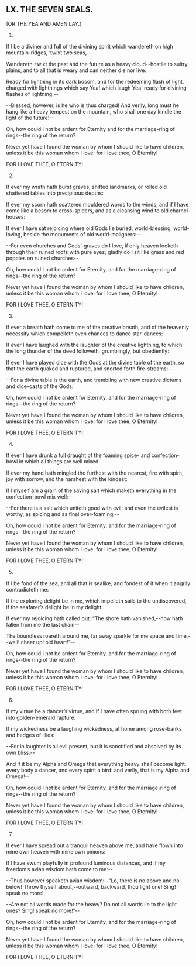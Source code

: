 ## LX. THE SEVEN SEALS.

(OR THE YEA AND AMEN LAY.)

1.

If I be a diviner and full of the divining spirit which wandereth on
high mountain-ridges, ‘twixt two seas,--

Wandereth ‘twixt the past and the future as a heavy cloud--hostile to
sultry plains, and to all that is weary and can neither die nor live:

Ready for lightning in its dark bosom, and for the redeeming flash of
light, charged with lightnings which say Yea! which laugh Yea! ready for
divining flashes of lightning:--

--Blessed, however, is he who is thus charged! And verily, long must he
hang like a heavy tempest on the mountain, who shall one day kindle the
light of the future!--

Oh, how could I not be ardent for Eternity and for the marriage-ring of
rings--the ring of the return?

Never yet have I found the woman by whom I should like to have children,
unless it be this woman whom I love: for I love thee, O Eternity!

FOR I LOVE THEE, O ETERNITY!

2.

If ever my wrath hath burst graves, shifted landmarks, or rolled old
shattered tables into precipitous depths:

If ever my scorn hath scattered mouldered words to the winds, and if I
have come like a besom to cross-spiders, and as a cleansing wind to old
charnel-houses:

If ever I have sat rejoicing where old Gods lie buried, world-blessing,
world-loving, beside the monuments of old world-maligners:--

--For even churches and Gods’-graves do I love, if only heaven looketh
through their ruined roofs with pure eyes; gladly do I sit like grass
and red poppies on ruined churches--

Oh, how could I not be ardent for Eternity, and for the marriage-ring of
rings--the ring of the return?

Never yet have I found the woman by whom I should like to have children,
unless it be this woman whom I love: for I love thee, O Eternity!

FOR I LOVE THEE, O ETERNITY!

3.

If ever a breath hath come to me of the creative breath, and of the
heavenly necessity which compelleth even chances to dance star-dances:

If ever I have laughed with the laughter of the creative lightning,
to which the long thunder of the deed followeth, grumblingly, but
obediently:

If ever I have played dice with the Gods at the divine table of
the earth, so that the earth quaked and ruptured, and snorted forth
fire-streams:--

--For a divine table is the earth, and trembling with new creative
dictums and dice-casts of the Gods:

Oh, how could I not be ardent for Eternity, and for the marriage-ring of
rings--the ring of the return?

Never yet have I found the woman by whom I should like to have children,
unless it be this woman whom I love: for I love thee, O Eternity!

FOR I LOVE THEE, O ETERNITY!

4.

If ever I have drunk a full draught of the foaming spice- and
confection-bowl in which all things are well mixed:

If ever my hand hath mingled the furthest with the nearest, fire with
spirit, joy with sorrow, and the harshest with the kindest:

If I myself am a grain of the saving salt which maketh everything in the
confection-bowl mix well:--

--For there is a salt which uniteth good with evil; and even the evilest
is worthy, as spicing and as final over-foaming:--

Oh, how could I not be ardent for Eternity, and for the marriage-ring of
rings--the ring of the return?

Never yet have I found the woman by whom I should like to have children,
unless it be this woman whom I love: for I love thee, O Eternity!

FOR I LOVE THEE, O ETERNITY!

5.

If I be fond of the sea, and all that is sealike, and fondest of it when
it angrily contradicteth me:

If the exploring delight be in me, which impelleth sails to the
undiscovered, if the seafarer’s delight be in my delight:

If ever my rejoicing hath called out: “The shore hath vanished,--now
hath fallen from me the last chain--

The boundless roareth around me, far away sparkle for me space and
time,--well! cheer up! old heart!”--

Oh, how could I not be ardent for Eternity, and for the marriage-ring of
rings--the ring of the return?

Never yet have I found the woman by whom I should like to have children,
unless it be this woman whom I love: for I love thee, O Eternity!

FOR I LOVE THEE, O ETERNITY!

6.

If my virtue be a dancer’s virtue, and if I have often sprung with both
feet into golden-emerald rapture:

If my wickedness be a laughing wickedness, at home among rose-banks and
hedges of lilies:

--For in laughter is all evil present, but it is sanctified and absolved
by its own bliss:--

And if it be my Alpha and Omega that everything heavy shall become
light, every body a dancer, and every spirit a bird: and verily, that is
my Alpha and Omega!--

Oh, how could I not be ardent for Eternity, and for the marriage-ring of
rings--the ring of the return?

Never yet have I found the woman by whom I should like to have children,
unless it be this woman whom I love: for I love thee, O Eternity!

FOR I LOVE THEE, O ETERNITY!

7.

If ever I have spread out a tranquil heaven above me, and have flown
into mine own heaven with mine own pinions:

If I have swum playfully in profound luminous distances, and if my
freedom’s avian wisdom hath come to me:--

--Thus however speaketh avian wisdom:--“Lo, there is no above and no
below! Throw thyself about,--outward, backward, thou light one! Sing!
speak no more!

--Are not all words made for the heavy? Do not all words lie to the
light ones? Sing! speak no more!”--

Oh, how could I not be ardent for Eternity, and for the marriage-ring of
rings--the ring of the return?

Never yet have I found the woman by whom I should like to have children,
unless it be this woman whom I love: for I love thee, O Eternity!

FOR I LOVE THEE, O ETERNITY!





